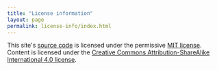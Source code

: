 ```yaml
---
title: "License information"
layout: page
permalink: license-info/index.html
---
```


This site's [source code][] is licensed under the permissive [MIT license][].
Content is licensed under the
[Creative Commons Attribution-ShareAlike International 4.0 license][].


[source code]: https://github.com/haliphax/haliphax-dot-dev
[MIT license]: https://github.com/haliphax/haliphax-dot-dev/blob/master/LICENSE
[Creative Commons Attribution-ShareAlike International 4.0 license]:https://github.com/haliphax/haliphax-dot-dev/tree/master/content/posts/LICENSE

